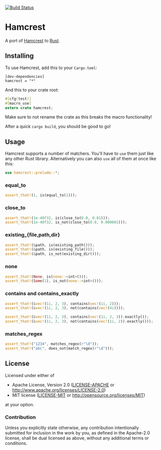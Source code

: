 [![Build Status](https://travis-ci.org/carllerche/hamcrest-rust.svg?branch=master)](https://travis-ci.org/carllerche/hamcrest-rust)

# Hamcrest

A port of [Hamcrest](http://hamcrest.org/) to [Rust](http://rust-lang.org).

## Installing

To use Hamcrest, add this to your `Cargo.toml`:

```
[dev-dependencies]
hamcrest = "*"
```

And this to your crate root:

``` rust
#[cfg(test)]
#[macro_use]
extern crate hamcrest;
```

Make sure to not rename the crate as this breaks the macro functionality!

After a quick `cargo build`, you should be good to go!

## Usage

Hamcrest supports a number of matchers. You'll have to `use`
them just like any other Rust library. Alternatively you can also `use` all of them at once like this:

``` rust
use hamcrest::prelude::*;
```

### equal\_to

``` rust
assert_that!(1, is(equal_to(1)));
```

### close\_to

``` rust
assert_that!(1e-40f32, is(close_to(0.0, 0.01)));
assert_that!(1e-40f32, is_not(close_to(0.0, 0.000001)));
```

### existing\_{file,path,dir}

``` rust
assert_that!(&path, is(existing_path()));
assert_that!(&path, is(existing_file()));
assert_that!(&path, is_not(existing_dir()));
```

### none

``` rust
assert_that!(None, is(none::<int>()));
assert_that!(Some(1), is_not(none::<int>()));
```

### contains and contains\_exactly

``` rust
assert_that!(&vec!(1i, 2, 3), contains(vec!(1i, 2)));
assert_that!(&vec!(1i, 2, 3), not(contains(vec!(4i))));

assert_that!(&vec!(1i, 2, 3), contains(vec!(1i, 2, 3)).exactly());
assert_that!(&vec!(1i, 2, 3), not(contains(vec!(1i, 2)).exactly()));
```

### matches_regex

``` rust
assert_that!("1234", matches_regex(r"\d"));
assert_that!("abc", does_not(match_regex(r"\d")));
```

## License

Licensed under either of

 * Apache License, Version 2.0 ([LICENSE-APACHE](LICENSE-APACHE) or
   http://www.apache.org/licenses/LICENSE-2.0)
 * MIT license ([LICENSE-MIT](LICENSE-MIT) or http://opensource.org/licenses/MIT)

at your option.

### Contribution

Unless you explicitly state otherwise, any contribution intentionally submitted for inclusion in the
work by you, as defined in the Apache-2.0 license, shall be dual licensed as above, without any
additional terms or conditions.
